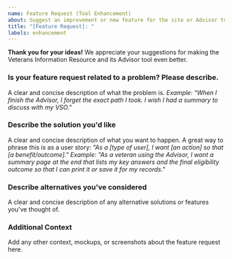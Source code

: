 ```yaml
---
name: Feature Request (Tool Enhancement)
about: Suggest an improvement or new feature for the site or Advisor tool.
title: "[Feature Request]: "
labels: enhancement
---
```


**Thank you for your ideas!** We appreciate your suggestions for making the Veterans Information Resource and its Advisor tool even better.

### Is your feature request related to a problem? Please describe.
A clear and concise description of what the problem is.
*Example: "When I finish the Advisor, I forget the exact path I took. I wish I had a summary to discuss with my VSO."*

### Describe the solution you'd like
A clear and concise description of what you want to happen. A great way to phrase this is as a user story:
*"As a [type of user], I want [an action] so that [a benefit/outcome]."*
*Example: "As a veteran using the Advisor, I want a summary page at the end that lists my key answers and the final eligibility outcome so that I can print it or save it for my records."*

### Describe alternatives you've considered
A clear and concise description of any alternative solutions or features you've thought of.

### Additional Context
Add any other context, mockups, or screenshots about the feature request here.
